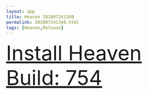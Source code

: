 ```yaml
---
layout: app
title: Heaven 201807241349
permalink: 201807241349.html
tags: [Heaven,Release]
---
```

<div class="pure-g">
    <div class="pure-u-1-1" style="font-size: 4em">
        <a class="pure-button-primary" href="itms-services://?action=download-manifest&url=https%3A%2F%2Flitsungyisigono.github.io%2FTestScript%2Fmanifests%2F201807241349.plist"><i class="fa fa-download" aria-hidden="true"></i>Install Heaven Build: 754</a>
    </div>
</div>
